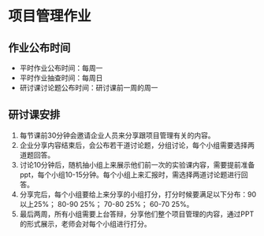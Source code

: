 # 项目管理作业
## 作业公布时间
* 平时作业公布时间：每周一
* 平时作业抽查时间：每周日
* 研讨课讨论题公布时间：研讨课前一周的周一
## 研讨课安排
1. 每节课前30分钟会邀请企业人员来分享跟项目管理有关的内容。
2. 企业分享内容结束后，会公布若干道讨论题，分组讨论，每个小组需要选择两道题回答。
3. 讨论10分钟后，随机抽小组上来展示他们前一次的实验课内容，需要提前准备ppt，每个小组10-15分钟。每个小组上来汇报时，需选择两道讨论题进行回答。
4. 分享完后，每个小组要给上来分享的小组打分，打分时候要满足以下分布：90以上25%； 80-90 25%； 70-80 25%； 60-70 25%。
4. 最后两周，所有小组需要上台答辩，分享他们整个项目管理的内容，通过PPT的形式展示，老师会对每个小组进行打分。


